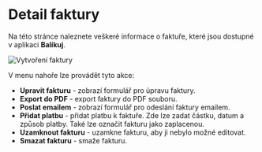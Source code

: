 ﻿---
sidebar_position: 1
---

# Detail faktury

Na této stránce naleznete veškeré informace o faktuře, které jsou dostupné v aplikaci **Balíkuj**.

![Vytvoření faktury](/img/invoice/detail/navigation.png)

V menu nahoře lze provádět tyto akce:
- **Upravit fakturu** - zobrazí formulář pro úpravu faktury.
- **Export do PDF** - export faktury do PDF souboru.
- **Poslat emailem** - zobrazí formulář pro odeslání faktury emailem.
- **Přidat platbu** - přidat platbu k faktuře. Zde lze zadat částku, datum a způsob platby. Také lze označit fakturu jako zaplacenou.
- **Uzamknout fakturu** - uzamkne fakturu, aby ji nebylo možné editovat.
- **Smazat fakturu** - smaže fakturu. <!--Tuto akci lze provést pouze v případě, že faktura není uzamčená.-->

